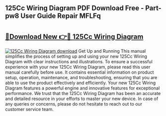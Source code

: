 ## 125Cc Wiring Diagram PDF Download Free - Part-pw8 User Guide Repair MFLFq

# <h2><a href="http://dfrl9zy.blite.top/?on=125Cc+Wiring+Diagram">🔗Download New 👉🔴 125Cc Wiring Diagram</a></h2>

[![125Cc Wiring Diagram download](https://i.imgur.com/lujVjoI.png)](http://dfrl9zy.blite.top/?on=125Cc+Wiring+Diagram)
Get Up and Running This manual simplifies the process of setting up and using your new 125Cc Wiring Diagram with clear instructions and illustrations. To ensure a successful experience with your new 125Cc Wiring Diagram, please read this user manual carefully before use. It contains essential information on product setup, operation, maintenance, and troubleshooting, ensuring that you are able to use the product effectively and efficiently. Your new 125Cc Wiring Diagram features a powerful engine and innovative features for exceptional performance. We trust that the 125Cc Wiring Diagram has been an accurate and detailed resource in your efforts to master your new device. In case of any queries or concerns, please do not hesitate to reach out to our customer service team.
